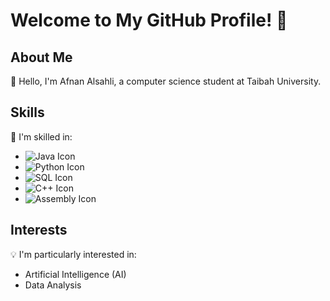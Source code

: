 # Welcome to My GitHub Profile! 🌟


## About Me
👋 Hello, I'm Afnan Alsahli, a computer science student at Taibah University.

## Skills
🚀 I'm skilled in:
- ![Java Icon](https://img.shields.io/badge/Java-007396?style=for-the-badge&logo=java&logoColor=white)
- ![Python Icon](https://img.shields.io/badge/Python-3776AB?style=for-the-badge&logo=python&logoColor=white)
- ![SQL Icon](https://img.shields.io/badge/SQL-4479A1?style=for-the-badge&logo=sqlite&logoColor=white)
- ![C++ Icon](https://img.shields.io/badge/C++-00599C?style=for-the-badge&logo=c%2B%2B&logoColor=white)
- ![Assembly Icon](https://img.shields.io/badge/Assembly-6E4C13?style=for-the-badge&logo=assemblyscript&logoColor=white)

## Interests
💡 I'm particularly interested in:
- Artificial Intelligence (AI)
- Data Analysis

